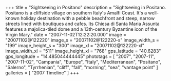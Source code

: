 +++
title = "Sightseeing in Positano"
description = "Sightseeing in Positano. Positano is a cliffside village on southern Italy's Amalfi Coast. It's a well-known holiday destination with a pebble beachfront and steep, narrow streets lined with boutiques and cafes. Its Chiesa di Santa Maria Assunta features a majolica-tiled dome and a 13th-century Byzantine icon of the Virgin Mary."
date = "2007-11-02T12:22:20.000"
image = "20071102@122220"
image_s = "20071102@122220-s"
image_width_s = "199"
image_height_s = "300"
image_xl = "20071102@122220-xl"
image_width_xl = "511"
image_height_xl = "768"
gps_latitude = "40.6283"
gps_longitude = "14.485044444445"
phototags = [ "2007", "2007-11", "2007-11-02", "Campania", "Europe", "Italy", "Mediterranean", "Positano", "Salerno", "Tyrrhenian", "cliff", "fall", "morning", "sea", "vantage point" ]
galleries = [ "2007 Timeline" ]
+++
